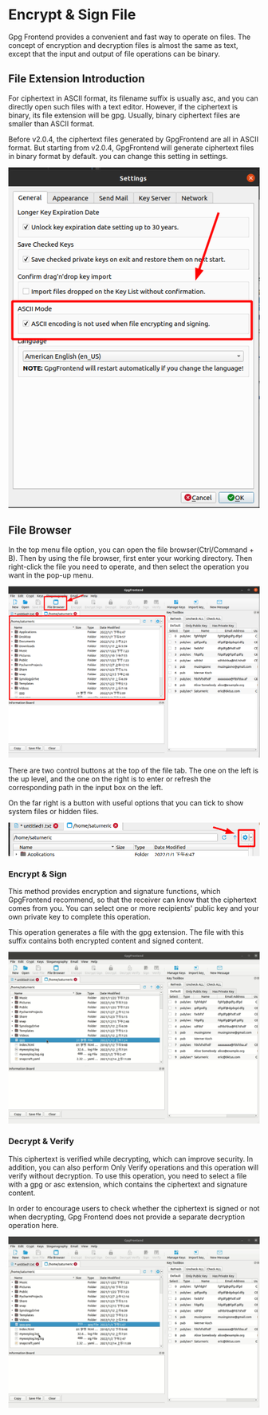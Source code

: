 # Encrypt & Sign File

Gpg Frontend provides a convenient and fast way to operate on files. The concept of encryption and decryption files is
almost the same as text, except that the input and output of file operations can be binary.

## File Extension Introduction

For ciphertext in ASCII format, its filename suffix is usually asc, and you can directly open such files with a text
editor. However, if the ciphertext is binary, its file extension will be gpg. Usually, binary ciphertext files are
smaller than ASCII format.

Before v2.0.4, the ciphertext files generated by GpgFrontend are all in ASCII format. But starting from v2.0.4,
GpgFrontend will generate ciphertext files in binary format by default. you can change this setting in settings.

![image-20220112073548736](_media/encrypt-decrypt-file/image-20220112073548736.png)

## File Browser

In the top menu file option, you can open the file browser(Ctrl/Command + B). Then by using the file browser, first
enter your working directory. Then right-click the file you need to operate, and then select the operation you want in
the pop-up menu.

![image-20220112072034647](_media/encrypt-decrypt-file/image-20220112072034647.png)

There are two control buttons at the top of the file tab. The one on the left is the up level, and the one on the right
is to enter or refresh the corresponding path in the input box on the left.

On the far right is a button with useful options that you can tick to show system files or hidden files.

![image-20220112072335503](_media/encrypt-decrypt-file/image-20220112072335503.png)

### Encrypt & Sign

This method provides encryption and signature functions, which GpgFrontend recommend, so that the receiver can know that
the ciphertext comes from you. You can select one or more recipients' public key and your own private key to complete
this operation.

This operation generates a file with the gpg extension. The file with this suffix contains both encrypted content and
signed content.

![Peek 2022-01-12 07-26](_media/encrypt-decrypt-file/Peek-2022-01-12-07-26.gif)

### Decrypt & Verify

This ciphertext is verified while decrypting, which can improve security. In addition, you can also perform Only Verify
operations and this operation will verify without decryption. To use this operation, you need to select a file with a
gpg or asc extension, which contains the ciphertext and signature content.

In order to encourage users to check whether the ciphertext is signed or not when decrypting, Gpg Frontend does not
provide a separate decryption operation here.

![Peek 2022-01-12 07-24](_media/encrypt-decrypt-file/Peek-2022-01-12-07-24.gif)
